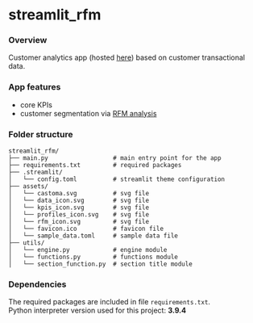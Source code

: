 # streamlit_rfm
### Overview
Customer analytics app (hosted [here](https://castoma.streamlit.app/)) based on customer transactional data.

### App features
* core KPIs
* customer segmentation via [RFM analysis](https://en.wikipedia.org/wiki/RFM_(market_research)) 

### Folder structure
 ```
streamlit_rfm/
├── main.py                  # main entry point for the app
├── requirements.txt         # required packages
├── .streamlit/
│   └── config.toml          # streamlit theme configuration
├── assets/
│   └── castoma.svg          # svg file
│   └── data_icon.svg        # svg file
│   └── kpis_icon.svg        # svg file
│   └── profiles_icon.svg    # svg file
│   └── rfm_icon.svg         # svg file
│   └── favicon.ico          # favicon file
│   └── sample_data.toml     # sample data file
├── utils/
│   └── engine.py            # engine module
│   └── functions.py         # functions module
│   └── section_function.py  # section title module
 ```

### Dependencies
The required packages are included in file ```requirements.txt```.<br>
Python interpreter version used for this project: **3.9.4**

